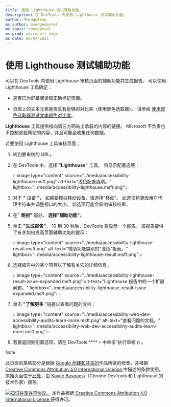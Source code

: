 ```yaml
---
title: 使用 Lighthouse 测试辅助功能
description: 在 DevTools 内使用 Lighthouse 测试辅助功能。
author: MSEdgeTeam
ms.author: msedgedevrel
ms.topic: conceptual
ms.prod: microsoft-edge
ms.date: 06/07/2021
---
```

<!-- this article was created on 05/11/2021 by moving a section out from the "Accessibility reference" article (reference.md) -->
<!-- Copyright Kayce Basques

   Licensed under the Apache License, Version 2.0 (the "License");
   you may not use this file except in compliance with the License.
   You may obtain a copy of the License at

       https://www.apache.org/licenses/LICENSE-2.0

   Unless required by applicable law or agreed to in writing, software
   distributed under the License is distributed on an "AS IS" BASIS,
   WITHOUT WARRANTIES OR CONDITIONS OF ANY KIND, either express or implied.
   See the License for the specific language governing permissions and
   limitations under the License.  -->
# <a name="test-accessibility-using-lighthouse"></a>使用 Lighthouse 测试辅助功能

可以在 DevTools 内使用 Lighthouse 审核页面的辅助功能并生成报告。 可以使用 Lighthouse 工具确定：

*  是否已为屏幕阅读器正确标记页面。

*  页面上的文本元素是否具有足够的对比率（使用颜色选取器）。 请参阅 [使用颜色选取器测试文本颜色对比度](color-picker.md)。

**Lighthouse** 工具提供指向第三方网站上承载的内容的链接。  Microsoft 不负责也不控制这些网站的内容，并且可能会收集任何数据。

若要使用 Lighthouse 工具审核页面：

1. 转到要审核的 URL。

1. 在 DevTools 中，选择 **"Lighthouse"** 工具。  将显示配置选项：

   :::image type="content" source="../media/accessibility-lighthouse.msft.png" alt-text="浅色配置选项。" lightbox="../media/accessibility-lighthouse.msft.png":::

1. 对于 **"** 设备 **"，** 如果要模拟移动设备，请选择"移动"。  此选项将更改用户代理字符串并调整视口的大小。  此选项可能会影响审核结果。

1. 在" **类别"** 部分， **选择"辅助功能"**。

1. 单击 **"生成报告"**。 10 到 30 秒后，DevTools 将显示一个报告。  该报告提供了有关如何提高页面辅助功能的提示：

   :::image type="content" source="../media/accessibility-lighthouse-result.msft.png" alt-text="辅助功能类别的&quot;浅色&quot;报表。" lightbox="../media/accessibility-lighthouse-result.msft.png":::

1. 选择报告中的某个项目以了解有关它的详细信息。

   :::image type="content" source="../media/accessibility-lighthouse-result-issue-expanded.msft.png" alt-text="Lighthouse 报告中的一个扩展问题。" lightbox="../media/accessibility-lighthouse-result-issue-expanded.msft.png":::

1. 单击 **"了解更多** "链接以查看问题的文档：

   :::image type="content" source="../media/accessibility-web-dev-accessibility-audits-learn-more.msft.png" alt-text="查看问题的文档。" lightbox="../media/accessibility-web-dev-accessibility-audits-learn-more.msft.png":::

1. 若要返回到配置选项，请在 DevTools **** `+` 中单击"执行审核 () 。


<!-- ====================================================================== -->
> [!NOTE]
> 此页面的某些部分是根据 [Google 创建和共享的](https://developers.google.com/terms/site-policies)作品所做的修改，并根据[ Creative Commons Attribution 4.0 International License ](https://creativecommons.org/licenses/by/4.0)中描述的条款使用。
> 原始页面位于[此处](https://developers.google.com/web/tools/chrome-devtools/accessibility/reference)，由 [Kayce Basques](https://developers.google.com/web/resources/contributors/kaycebasques)\（Chrome DevTools 和 Lighthouse 的技术作家）撰写。

[![知识共享许可协议。](https://i.creativecommons.org/l/by/4.0/88x31.png)](https://creativecommons.org/licenses/by/4.0)
本作品根据[ Creative Commons Attribution 4.0 International License ](https://creativecommons.org/licenses/by/4.0)获得许可。
